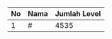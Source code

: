 | No | Nama            | Jumlah Level |
|----|-----------------|--------------|
| 1  | #    |    4535        |
